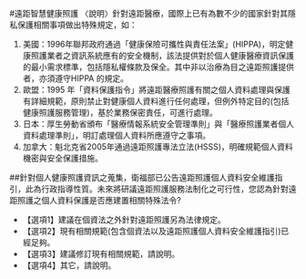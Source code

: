 #遠距智慧健康照護
〈說明〉針對遠距醫療，國際上已有為數不少的國家針對其隱私保護相關事項做出特殊規定，如：
1.	美國：1996年聯邦政府通過「健康保險可攜性與責任法案」(HIPPA)，明定健康照護業者之資訊系統應有的安全機制，該法提供對於個人健康醫療資訊保護的最小需求標準，包括隱私權條款及保全。其中非以治療為目之遠距照護提供者，亦須遵守HIPPA 的規定。
2.	歐盟：1995 年「資料保護指令」將遠距醫療照護有關之個人資料處理與保護有詳細規範，原則禁止對健康個人資料進行任何處理，但例外特定目的(包括健康照護服務管理)，基於業務保密責任，可進行處理。
3.	日本：厚生勞動省頒布「醫療情報系統安全管理準則」與「醫療照護業者個人資料處理準則」，明訂處理個人資料所應遵守之事項。
4.	加拿大：魁北克省2005年通過遠距照護專法立法(HSSS)，明確規範個人資料機密與安全保護措施。

##針對個人健康照護資訊之蒐集，衛福部已公告遠距照護個人資料安全維護指引，此為行政指導性質。未來將研議遠距照護服務法制化之可行性，您認為針對遠距照護之個人資料保護是否應建置相關特殊法令? 

- 【選項1】建議在個資法之外針對遠距照護另為法律規定。
- 【選項2】現有相關規範(包含個資法以及遠距照護個人資料安全維護指引)已經足夠。
- 【選項3】建議修訂現有相關規範，請說明。
- 【選項4】其它，請說明。
